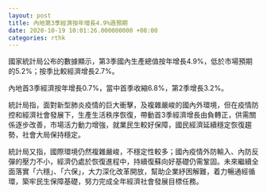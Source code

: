 ```yaml
---
layout: post
title: 內地第3季經濟按年增長4.9%遜預期
date: 2020-10-19 10:01:26.000000000 +08:00
categories: rthk
---
```


國家統計局公布的數據顯示，第3季國內生產總值按年增長4.9%，低於市場預期的5.2%；按季比較經濟增長2.7%。

內地首3季經濟按年增長0.7%，當中首季收縮6.8%，第2季增長3.2%。

統計局指，面對新型肺炎疫情的巨大衝擊，及複雜嚴峻的國內外環境，但在疫情防控和經濟社會發展下，生產生活秩序恢復，帶動首3季經濟增長由負轉正，供需關係逐步改善，市場活力動力增強，就業民生較好保障，國民經濟延續穩定恢復趨勢，社會大局保持穩定。

統計局又指，國際環境仍然複雜嚴峻，不穩定性較多；國內疫情外防輸入、內防反彈的壓力不小，經濟仍處於恢復進程中，持續復蘇向好基礎仍需鞏固。未來繼續全面落實「六穩」、「六保」，大力深化改革開放，幫助企業紓困解難，着力暢通經循環，築牢民生保障基礎，努力完成全年經濟社會發展目標任務。
